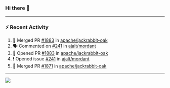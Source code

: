 ### Hi there 👋

---

### :zap: Recent Activity

<!--START_SECTION:activity-->
1. 🎉 Merged PR [#1883](https://github.com/apache/jackrabbit-oak/pull/1883) in [apache/jackrabbit-oak](https://github.com/apache/jackrabbit-oak)
2. 🗣 Commented on [#241](https://github.com/ajalt/mordant/issues/241#issuecomment-2511668754) in [ajalt/mordant](https://github.com/ajalt/mordant)
3. 💪 Opened PR [#1883](https://github.com/apache/jackrabbit-oak/pull/1883) in [apache/jackrabbit-oak](https://github.com/apache/jackrabbit-oak)
4. ❗ Opened issue [#241](https://github.com/ajalt/mordant/issues/241) in [ajalt/mordant](https://github.com/ajalt/mordant)
5. 🎉 Merged PR [#1871](https://github.com/apache/jackrabbit-oak/pull/1871) in [apache/jackrabbit-oak](https://github.com/apache/jackrabbit-oak)
<!--END_SECTION:activity-->

---

<!--
**fabriziofortino/fabriziofortino** is a ✨ _special_ ✨ repository because its `README.md` (this file) appears on your GitHub profile.

Here are some ideas to get you started:

- 🔭 I’m currently working on ...
- 🌱 I’m currently learning ...
- 👯 I’m looking to collaborate on ...
- 🤔 I’m looking for help with ...
- 💬 Ask me about ...
- 📫 How to reach me: ...
- 😄 Pronouns: ...
- ⚡ Fun fact: ...
-->
![](https://komarev.com/ghpvc/?username=fabriziofortino)
